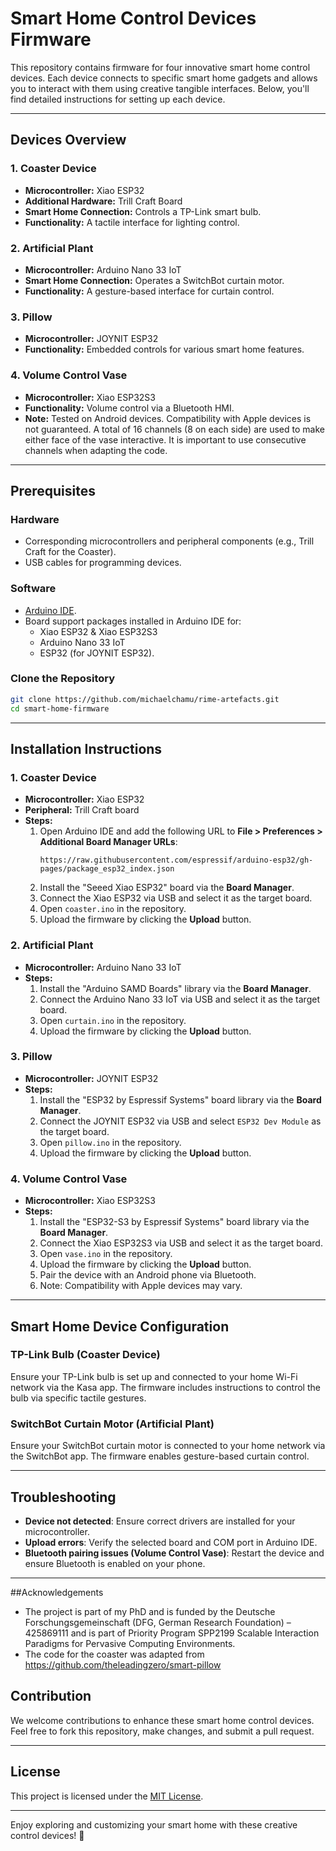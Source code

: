 # Smart Home Control Devices Firmware

This repository contains firmware for four innovative smart home control devices. Each device connects to specific smart home gadgets and allows you to interact with them using creative tangible interfaces. Below, you'll find detailed instructions for setting up each device.

---

## Devices Overview

### 1. **Coaster Device**  
   - **Microcontroller:** Xiao ESP32  
   - **Additional Hardware:** Trill Craft Board  
   - **Smart Home Connection:** Controls a TP-Link smart bulb.  
   - **Functionality:** A tactile interface for lighting control.  

### 2. **Artificial Plant**  
   - **Microcontroller:** Arduino Nano 33 IoT  
   - **Smart Home Connection:** Operates a SwitchBot curtain motor.  
   - **Functionality:** A gesture-based interface for curtain control.  

### 3. **Pillow**  
   - **Microcontroller:** JOYNIT ESP32  
   - **Functionality:** Embedded controls for various smart home features.  

### 4. **Volume Control Vase**  
   - **Microcontroller:** Xiao ESP32S3  
   - **Functionality:** Volume control via a Bluetooth HMI.  
   - **Note:** Tested on Android devices. Compatibility with Apple devices is not guaranteed. 
   A total of 16 channels (8 on each side) are used to make either face of the vase interactive.
   It is important to use consecutive channels when adapting the code.

---

## Prerequisites

### Hardware  
- Corresponding microcontrollers and peripheral components (e.g., Trill Craft for the Coaster).  
- USB cables for programming devices.  

### Software  
- [Arduino IDE](https://www.arduino.cc/en/software).  
- Board support packages installed in Arduino IDE for:  
  - Xiao ESP32 & Xiao ESP32S3  
  - Arduino Nano 33 IoT  
  - ESP32 (for JOYNIT ESP32).  

### Clone the Repository  
```bash
git clone https://github.com/michaelchamu/rime-artefacts.git
cd smart-home-firmware
```

---

## Installation Instructions  

### 1. **Coaster Device**  
   - **Microcontroller:** Xiao ESP32  
   - **Peripheral:** Trill Craft board  
   - **Steps:**  
     1. Open Arduino IDE and add the following URL to **File > Preferences > Additional Board Manager URLs**:  
        ```
        https://raw.githubusercontent.com/espressif/arduino-esp32/gh-pages/package_esp32_index.json
        ```
     2. Install the "Seeed Xiao ESP32" board via the **Board Manager**.  
     3. Connect the Xiao ESP32 via USB and select it as the target board.  
     4. Open `coaster.ino` in the repository.  
     5. Upload the firmware by clicking the **Upload** button.  

### 2. **Artificial Plant**  
   - **Microcontroller:** Arduino Nano 33 IoT  
   - **Steps:**  
     1. Install the "Arduino SAMD Boards" library via the **Board Manager**.  
     2. Connect the Arduino Nano 33 IoT via USB and select it as the target board.  
     3. Open `curtain.ino` in the repository.  
     4. Upload the firmware by clicking the **Upload** button.  

### 3. **Pillow**  
   - **Microcontroller:** JOYNIT ESP32  
   - **Steps:**  
     1. Install the "ESP32 by Espressif Systems" board library via the **Board Manager**.  
     2. Connect the JOYNIT ESP32 via USB and select `ESP32 Dev Module` as the target board.  
     3. Open `pillow.ino` in the repository.  
     4. Upload the firmware by clicking the **Upload** button.  

### 4. **Volume Control Vase**  
   - **Microcontroller:** Xiao ESP32S3  
   - **Steps:**  
     1. Install the "ESP32-S3 by Espressif Systems" board library via the **Board Manager**.  
     2. Connect the Xiao ESP32S3 via USB and select it as the target board.  
     3. Open `vase.ino` in the repository.  
     4. Upload the firmware by clicking the **Upload** button.  
     5. Pair the device with an Android phone via Bluetooth.  
     6. Note: Compatibility with Apple devices may vary.  

---

## Smart Home Device Configuration  

### TP-Link Bulb (Coaster Device)  
Ensure your TP-Link bulb is set up and connected to your home Wi-Fi network via the Kasa app. The firmware includes instructions to control the bulb via specific tactile gestures.  

### SwitchBot Curtain Motor (Artificial Plant)  
Ensure your SwitchBot curtain motor is connected to your home network via the SwitchBot app. The firmware enables gesture-based curtain control.  

---

## Troubleshooting  

- **Device not detected**: Ensure correct drivers are installed for your microcontroller.  
- **Upload errors**: Verify the selected board and COM port in Arduino IDE.  
- **Bluetooth pairing issues (Volume Control Vase)**: Restart the device and ensure Bluetooth is enabled on your phone.  

---

##Acknowledgements

- The project is part of my PhD and is funded by the Deutsche Forschungsgemeinschaft (DFG, German Research Foundation) – 425869111 and is part of Priority Program SPP2199 Scalable Interaction Paradigms for Pervasive Computing Environments.
- The code for the coaster was adapted from https://github.com/theleadingzero/smart-pillow

## Contribution  

We welcome contributions to enhance these smart home control devices. Feel free to fork this repository, make changes, and submit a pull request.  

---

## License  

This project is licensed under the [MIT License](LICENSE).  

---

Enjoy exploring and customizing your smart home with these creative control devices! 🌟
